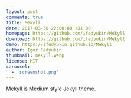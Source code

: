 ```yaml
---
layout: post
comments: true
title: Mekyll
date: 2017-03-30 22:00:00 +01:00
homepage: https://github.com/ifedyukin/Mekyll
download: https://github.com/ifedyukin/Mekyll
demo: https://ifedyukin.github.io/Mekyll
author: Igor Fedyukin
thumbnail: mekyll.webp
license: MIT
carousel: 
  - 'screenshot.png'
---
```


Mekyll is Medium style Jekyll theme.
